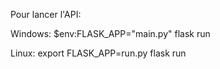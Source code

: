Pour lancer l'API:

Windows:
$env:FLASK_APP="main.py"
flask run

Linux:
export FLASK_APP=run.py
flask run    